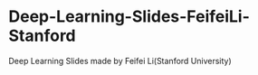 # Deep-Learning-Slides-FeifeiLi-Stanford

Deep Learning Slides made by Feifei Li(Stanford University)
